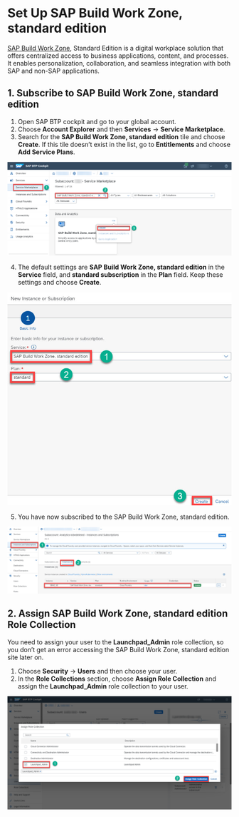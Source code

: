 # Set Up SAP Build Work Zone, standard edition

[SAP Build Work Zone](
https://learning.sap.com/learning-journey/implement-and-administer-sap-build-work-zone), Standard Edition is a digital workplace solution that offers centralized access to business applications, content, and processes. It enables personalization, collaboration, and seamless integration with both SAP and non-SAP applications.

## 1. Subscribe to SAP Build Work Zone, standard edition

  1. Open SAP BTP cockpit and go to your global account.
  2. Choose **Account Explorer** and then **Services** &rarr; **Service Marketplace**.
  3. Search for the **SAP Build Work Zone, standard edition** tile and choose **Create**. If this tile doesn’t exist in the list, go to **Entitlements** and choose **Add Service Plans**.

  ![Subscribe-SBWZ](./images/BTPCockpit-Subscribe-SBWZ.jpg)

  4. The default settings are **SAP Build Work Zone, standard edition** in the **Service** field, and **standard subscription** in the **Plan** field. Keep these settings and choose **Create**.
  
  ![BTPCockpit-create-Instance-SBWZ](./images/BTPCockpit-create-Instance-SBWZ.jpg)
  
  5. You have now subscribed to the SAP Build Work Zone, standard edition.
  
  ![Instance-SBWZ](./images/BTPCockpit-Instance-SBWZ.jpg)

## 2. Assign SAP Build Work Zone, standard edition Role Collection

  You need to assign your user to the **Launchpad_Admin** role collection, so you don’t get an error accessing the SAP Build Work Zone, standard edition site later on.

  1. Choose **Security** &rarr; **Users** and then choose your user.
  2. In the **Role Collections** section, choose **Assign Role Collection** and assign the **Launchpad_Admin** role collection to your user.

  ![role collection -SBWZ](./images/BTP-Cockpit-Assign-SBWZ-role-collection.jpg)
